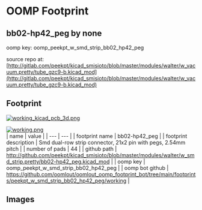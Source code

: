 # OOMP Footprint  
## bb02-hp42_peg  by none  
  
oomp key: oomp_peekpt_w_smd_strip_bb02_hp42_peg  
  
source repo at: [http://gitlab.com/peekpt/kicad_smisioto/blob/master/modules/walter/w_vacuum.pretty/tube_gzc9-b.kicad_mod](http://gitlab.com/peekpt/kicad_smisioto/blob/master/modules/walter/w_vacuum.pretty/tube_gzc9-b.kicad_mod)  
## Footprint  
  
[![working_kicad_pcb_3d.png](working_kicad_pcb_3d_600.png)](working_kicad_pcb_3d.png)  
  
[![working.png](working_600.png)](working.png)  
| name | value | 
| --- | --- | 
| footprint name | bb02-hp42_peg | 
| footprint description | Smd dual-row strip connector, 21x2 pin with pegs, 2.54mm pitch | 
| number of pads | 44 | 
| github path | http://github.com/peekpt/kicad_smisioto/blob/master/modules/walter/w_smd_strip.pretty/bb02-hp42_peg.kicad_mod | 
| oomp key | oomp_peekpt_w_smd_strip_bb02_hp42_peg | 
| oomp bot github | https://github.com/oomlout/oomlout_oomp_footprint_bot/tree/main/footprints/peekpt_w_smd_strip_bb02_hp42_peg/working | 
## Images  
